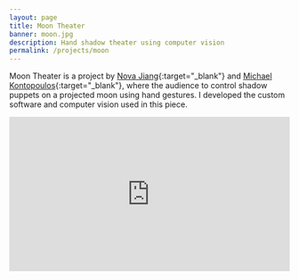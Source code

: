 ```yaml
---
layout: page
title: Moon Theater
banner: moon.jpg
description: Hand shadow theater using computer vision
permalink: /projects/moon
---
```


Moon Theater is a project by [Nova Jiang](http://www.novajiang.com/){:target="_blank"} and [Michael Kontopoulos](http://www.mkontopoulos.com/){:target="_blank"}, where the audience to control shadow puppets on a projected moon using hand gestures. I developed the custom software and computer vision used in this piece.


<div style="padding:55% 0 0 0;position:relative;"><iframe src="https://player.vimeo.com/video/1468593?title=0&byline=0&portrait=0" style="position:absolute;top:0;left:0;width:100%;height:100%;" frameborder="0" webkitallowfullscreen mozallowfullscreen allowfullscreen></iframe></div><script src="https://player.vimeo.com/api/player.js"></script>
